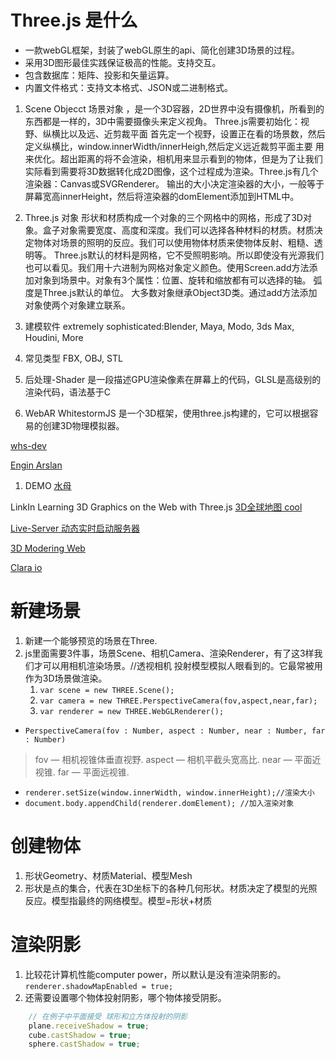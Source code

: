 # Three.js 是什么
* 一款webGL框架，封装了webGL原生的api、简化创建3D场景的过程。
* 采用3D图形最佳实践保证极高的性能。支持交互。
* 包含数据库：矩阵、投影和矢量运算。
* 内置文件格式：支持文本格式、JSON或二进制格式。

 
1. Scene Objecct 场景对象
，是一个3D容器，2D世界中没有摄像机，所看到的东西都是一样的，3D中需要摄像头来定义视角。
Three.js需要初始化：视野、纵横比以及远、近剪裁平面
首先定一个视野，设置正在看的场景数，然后定义纵横比，window.innerWidth/innerHeigh,然后定义远近裁剪平面主要
用来优化。超出距离的将不会渲染，相机用来显示看到的物体，但是为了让我们实际看到需要将3D数据转化成2D图像，这个过程成为渲染。Three.js有几个渲染器：Canvas或SVGRenderer。
输出的大小决定渲染器的大小，一般等于屏幕宽高innerHeight，然后将渲染器的domElement添加到HTML中。

1. Three.js 对象
形状和材质构成一个对象的三个网格中的网格，形成了3D对象。盒子对象需要宽度、高度和深度。我们可以选择各种材料的材质。材质决定物体对场景的照明的反应。我们可以使用物体材质来使物体反射、粗糙、透明等。
Three.js默认的材料是网格，它不受照明影响。所以即使没有光源我们也可以看见。我们用十六进制为网格对象定义颜色。使用Screen.add方法添加对象到场景中。对象有3个属性：位置、旋转和缩放都有可以选择的轴。
弧度是Three.js默认的单位。 大多数对象继承Object3D类。通过add方法添加对象使两个对象建立联系。

1. 建模软件 
extremely sophisticated:Blender, Maya, Modo, 3ds Max, Houdini, More

1. 常见类型
FBX, OBJ, STL

1. 后处理-Shader
是一段描述GPU渲染像素在屏幕上的代码，GLSL是高级别的渲染代码，语法基于C 

1. WebAR WhitestormJS 
是一个3D框架，使用three.js构建的，它可以根据容易的创建3D物理模拟器。

[whs-dev](https://whs-dev.surge.sh/examples/)

[Engin Arslan](https://www.linkedin.com/in/enginarslan)

1. DEMO
[水母](http://aleksandarrodic.com/p/jellyfish/
)

LinkIn Learning 3D Graphics on the Web with Three.js
[3D全球地图 cool](https://www.gsmlondon.ac.uk/global-oil-map/)

[Live-Server 动态实时启动服务器](https://github.com/tapio/live-server)

[3D Modering Web](https://sketchfab.com)

[Clara io](https://clara.io)

# 新建场景 
1. 新建一个能够预览的场景在Three.
1. js里面需要3件事，场景Scene、相机Camera、渲染Renderer，有了这3样我们才可以用相机渲染场景。//透视相机 投射模型模拟人眼看到的。它最常被用作为3D场景做渲染。
    1. `var scene = new THREE.Scene();`
    1. `var camera = new THREE.PerspectiveCamera(fov,aspect,near,far);`
    1. `var renderer = new THREE.WebGLRenderer();` 
* `PerspectiveCamera(fov : Number, aspect : Number, near : Number, far : Number) `
>  fov — 相机视锥体垂直视野.
>  aspect — 相机平截头宽高比.
>  near — 平面近视锥.
>  far — 平面远视锥.
* `renderer.setSize(window.innerWidth, window.innerHeight);//渲染大小`
* `document.body.appendChild(renderer.domElement); //加入渲染对象` 

# 创建物体
1. 形状Geometry、材质Material、模型Mesh
1. 形状是点的集合，代表在3D坐标下的各种几何形状。材质决定了模型的光照反应。模型指最终的网络模型。模型=形状+材质

# 渲染阴影
1. 比较花计算机性能computer power，所以默认是没有渲染阴影的。
    `renderer.shadowMapEnabled = true;`
1. 还需要设置哪个物体投射阴影，哪个物体接受阴影。
```javascript 
    // 在例子中平面接受 球形和立方体投射的阴影
    plane.receiveShadow = true;  
    cube.castShadow = true; 
    sphere.castShadow = true;
```
        